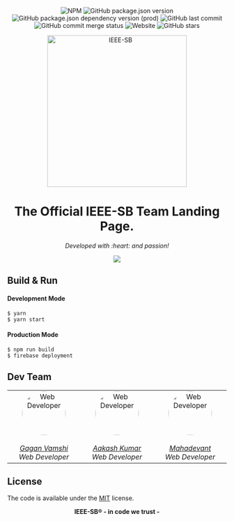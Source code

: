 <p align="center">
	<a>
		<img alt="NPM" src="https://img.shields.io/npm/l/react?color=black">
		<img alt="GitHub package.json version" src="https://img.shields.io/github/package-json/v/IEEE-SB-Team/IEEE-SB-Website?color=red&label=Version">
		<img alt="GitHub package.json dependency version (prod)" src="https://img.shields.io/github/package-json/dependency-version/IEEE-SB-Team/IEEE-SB-Website/react">
		<img alt="GitHub last commit" src="https://img.shields.io/github/last-commit/IEEE-SB-Team/IEEE-SB-Website?color=purple">
		<img alt="GitHub commit merge status" src="https://img.shields.io/github/commit-status/IEEE-SB-Team/IEEE-SB-Website/master/306be9469258610f6489335f9ab786202e906aa8?color=orange&label=Commit">
		<img alt="Website" src="https://img.shields.io/website?down_color=red&down_message=maintenance&style=flat-square&up_message=online&url=https%3A%2F%2FIEEE-SB.net"> <img alt="GitHub stars" src="https://img.shields.io/github/stars/IEEE-SB-Team/IEEE-SB-Website?style=social">
	</a>
</p>
<p align="center">
	<a href="https://IEEE-SB.net">
		<img width="320" height="348" src="https://github.com/IEEE-SB-Team/IEEE-SB-Website/blob/master/favicon.ico?raw=true" alt="IEEE-SB">
	</a>
</p>


<p align="center">
 <h1 align="center">The Official IEEE-SB Team Landing Page.</h1>
</p>

<p align="center">
 <i>Developed with :heart: and passion!</i>
</p>

<p align="center">
    <img src="https://www.linkapi.solutions/uploads/2019/05/Developer-Experience.gif">
</p>

## Build & Run

#### Development Mode

```bsh
$ yarn
$ yarn start
```

#### Production Mode

```bsh
$ npm run build
$ firebase deployment
```

## Dev Team

<table align="center">
<tbody>
  <tr>
    <td align="center" valign="top" width="11%">
      <a href="https://github.com/x">
        <img
          alt="Web Developer"
          src="https://avatars2.githubusercontent.com/u/15873766?s=400&v=4"
          style="border-radius: 50px"
          width="100"
          height="100"
        />
        <br />
        <br />
        <i>Gagan Vamshi</i>
        <br />
      </a>
      <i>Web Developer</i>
    </td>
    <td align="center" valign="top" width="11%">
      <a href="https://github.com/Aakash074">
        <img
          alt="Web Developer"
          src="https://avatars1.githubusercontent.com/u/38627023?s=400&v=4"
          style="border-radius: 50px"
          width="100"
          height="100"
        />
        <br />
        <br />
        <i>Aakash Kumar</i>
        <br />
      </a>
      <i>Web Developer</i>
    </td>
    <td align="center" valign="top" width="11%">
      <a href="https://github.com/x">
        <img
          alt="Web Developer"
          src="https://github.com/x"
          style="border-radius: 50px"
          width="100"
          height="100"
        />
        <br />
        <br />
        <i>Mahadevant</i>
        <br />
      </a>
      <i>Web Developer</i>
    </td>
  </tr>
</tbody>
</table>


## License

The code is available under the [MIT](https://github.com/IEEE-SB-Team/IEEE-SB-Website/blob/master/LICENSE) license.

<p align="center">
 <b>IEEE-SB® - in code we trust -
</p>
